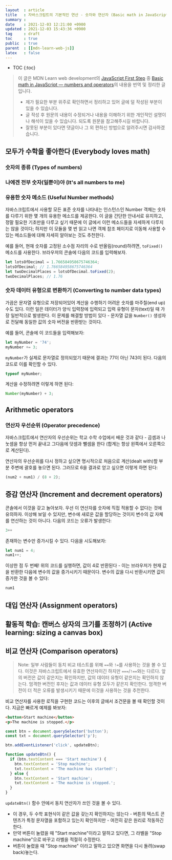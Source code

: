 ```yaml
---
layout  : article
title   : 자바스크립트의 기본적인 연산 - 숫자와 연산자 (Basic math in JavaScript — numbers and operators)
summary : 
date    : 2021-12-03 12:21:00 +0900
updated : 2021-12-03 15:43:36 +0900
tag     : draft
toc     : true
public  : true
parent  : [[mdn-learn-web-js]]
latex   : false
---
```

* TOC
{:toc}

> 이 글은 MDN Learn web development의 [JavaScript First Step](https://developer.mozilla.org/en-US/docs/Learn/JavaScript/First_steps) 중 [Basic math in JavaScript — numbers and operators](https://developer.mozilla.org/en-US/docs/Learn/JavaScript/First_steps/Math)의 내용을 번역 및 정리한 글입니다.
>
> * 제가 필요한 부분 위주로 확인하면서 정리하고 있어 글에 덜 작성된 부분이 있을 수 있습니다.
> * 글 작성 후 원문의 내용이 수정되거나 내용을 이해하기 위한 개인적인 설명이나 해석이 있을 수 있습니다. 되도록 원문을 참고해주시길 바랍니다.
> * 잘못된 부분이 있다면 댓글이나 그 외 편하신 방법으로 알려주시면 감사하겠습니다.

## 모두가 수학을 좋아한다 (Everybody loves math)

### 숫자의 종류 (Types of numbers)

### 나에겐 전부 숫자(일뿐이)야 (It's all numbers to me)

### 유용한 숫자 메소드 (Useful Number methods)

자바스크립트에서 사용할 모든 표준 숫자를 나타내는 인스턴스인 Number 객체는 숫자를 다루기 위한 몇 개의 유용한 메소드를 제공한다. 이 글을 간단한 안내서로 유지하고, 정말 필요한 기초만을 다루고 싶기 때문에 이 글에서 이런 메소드들을 자세하게 다루지는 않을 것이다; 하지만 이 모듈을 몇 번 읽고 나면 객체 참조 페이지로 이동해 사용할 수 있는 메소드들에 대해 자세히 알아보는 것도 추천한다.

예를 들어, 현재 숫자를 고정된 소수점 자리의 수로 반올림(round)하려면, `toFixed()` 메소드를 사용한다. 브라우저의 콘솔에 다음의 코드를 입력해보자.

```js
let lotsOfDecimal = 1.766584958675746364;
lotsOfDecimal; // 1.766584958675746364
let twoDecimalPlaces = lotsOfDecimal.toFixed(2);
twoDecimalPlaces; // 1.76
```

### 숫자 데이터 유형으로 변환하기 (Converting to number data types)

가끔은 문자열 유형으로 저장되어있어 계산을 수행하기 어려운 숫자를 마주칠(end up) 수도 있다. 이런 일은 데이터가 양식 입력창에 입력되고 입력 유형이 문자(text)일 때 가장 일반적으로 발생한다. 이 문제를 해결할 방법이 있다 - 문자열 값을 `Number()` 생성자로 전달해 동일한 값의 숫자 버전을 반환받는 것이다.

예를 들어, 콘솔에 이 코드들을 입력해보자:

```js
let myNumber = '74';
myNumber += 3;
```

`myNumber`가 실제로 문자열로 정의되었기 때문에 결과는 77이 아닌 743이 된다. 다음의 코드로 이를 확인할 수 있다.

```js
typeof myNumber;
```

계산을 수정하려면 이렇게 하면 된다:

```js
Number(myNumber) + 3;
```

## Arithmetic operators

### 연산자 우선순위 (Operator precedence)

자바스크립트에서 연산자의 우선순위는 학교 수학 수업에서 배운 것과 같다 - 곱셈과 나눗셈을 항상 먼저 끝내고 그다음에 덧셈과 뺄셈을 한다 (합계는 항상 왼쪽에서 오른쪽으로 계산된다).

연산자의 우선순위를 다시 정하고 싶으면 명시적으로 처음으로 계산(dealt with)할 부분 주변에 괄호를 놓으면 된다. 그러므로 6을 결과로 얻고 싶으면 이렇게 하면 된다:

```js
(num2 + num1) / (8 + 2);
```

## 증감 연산자 (Increment and decrement operators)

콘솔에서 이것을 갖고 놀아보자. 우선 이 연산자를 숫자에 직접 적용할 수 없다는 것에 유의하자. 이상해 보일 수 있지만, 변수에 새로운 값을 할당하는 것이지 변수의 값 자체를 연산하는 것이 아니다. 다음의 코드는 오류가 발생한다:

```js
3++
```

존재하는 변수만 증가시킬 수 있다. 다음을 시도해보자:

```js
let num1 = 4;
num1++;
```

이상한 점 두 번째! 위의 코드를 실행하면, 값이 4로 반환된다 - 이는 브라우저가 현재 값을 반환한 다음에 변수의 값을 증가시키기 때문이다. 변수의 값을 다시 반환시키면 값이 증가한 것을 볼 수 있다:

```js
num1
```

## 대입 연산자 (Assignment operators)

## 활동적 학습: 캔버스 상자의 크기를 조정하기 (Active learning: sizing a canvas box)

## 비교 연산자 (Comparison operators)

> Note: 일부 사람들이 동치 비교 테스트를 위해 `==`와 `!=`를 사용하는 것을 볼 수 있다. 이것은 자바스크립트에서 유효한 연산자이긴 하지만 `===`/`!==`와는 다르다. 앞의 버전은 값이 같은지는 확인하지만, 값의 데이터 유형이 같은지는 확인하지 않는다. 엄격한 버전인 후자는 값과 데이터 유형 모두가 같은지 확인한다. 엄격한 버전이 더 적은 오류를 발생시키기 때문에 이것을 사용하는 것을 추천한다.

비교 연산자를 사용한 로직을 구현한 코드는 이후의 글에서 조건문을 볼 때 확인할 것이다. 지금은 빠르게 예제를 봐보자:

```html
<button>Start machine</button>
<p>The machine is stopped.</p>
```

```js
const btn = document.querySelector('button');
const txt = document.querySelector('p');

btn.addEventListener('click', updateBtn);

function updateBtn() {
  if (btn.textContent === 'Start machine') {
    btn.textContent = 'Stop machine';
    txt.textContent = 'The machine has started!';
  } else {
    btn.textContent = 'Start machine';
    txt.textContent = 'The machine is stopped.';
  }
}
```

`updateBtn()` 함수 안에서 동치 연산자가 쓰인 것을 볼 수 있다.

* 이 경우, 두 수학 표현식이 같은 값을 갖는지 확인하지는 않는다 - 버튼의 텍스트 콘텐츠가 특정 문자열을 포함하고 있는지 확인하지만 - 여전히 같은 원리로 작동하긴 한다.
* 만약 버튼이 눌렸을 때 "Start machine"이라고 말하고 있다면, 그 라벨을 "Stop machine"으로 바꾸고 라벨을 적절히 수정한다.
* 버튼이 눌렸을 때 "Stop machine" 이라고 말하고 있으면 화면을 다시 돌려(swap back)놓는다.
